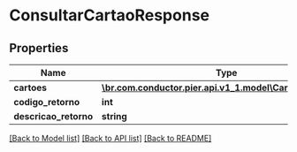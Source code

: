 # ConsultarCartaoResponse

## Properties
Name | Type | Description | Notes
------------ | ------------- | ------------- | -------------
**cartoes** | [**\br.com.conductor.pier.api.v1_1.model\CartaoResponse[]**](CartaoResponse.md) |  | [optional] 
**codigo_retorno** | **int** |  | [optional] 
**descricao_retorno** | **string** |  | [optional] 

[[Back to Model list]](../README.md#documentation-for-models) [[Back to API list]](../README.md#documentation-for-api-endpoints) [[Back to README]](../README.md)


